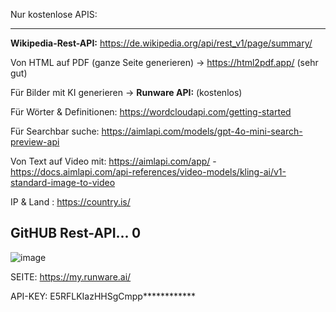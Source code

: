 
Nur kostenlose APIS:

---------------

**Wikipedia-Rest-API:** https://de.wikipedia.org/api/rest_v1/page/summary/ 

Von HTML auf PDF (ganze Seite generieren) -> https://html2pdf.app/ (sehr gut)

Für Bilder mit KI generieren -> **Runware API:** (kostenlos)

Für Wörter & Definitionen: https://wordcloudapi.com/getting-started

Für Searchbar suche: https://aimlapi.com/models/gpt-4o-mini-search-preview-api

Von Text auf Video mit: https://aimlapi.com/app/ - https://docs.aimlapi.com/api-references/video-models/kling-ai/v1-standard-image-to-video

IP & Land : https://country.is/

GitHUB Rest-API...
0
-----------------
![image](https://github.com/user-attachments/assets/8832927b-544c-4ece-928e-6a3da62b1aea)

SEITE: https://my.runware.ai/

API-KEY: E5RFLKIazHHSgCmpp************
